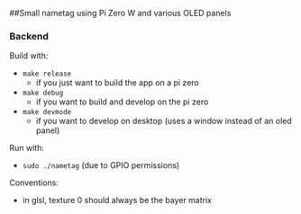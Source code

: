 ##Small nametag using Pi Zero W and various OLED panels

### Backend
Build with:
- `make release`
  - if you just want to build the app on a pi zero
- `make debug`
  - if you want to build and develop on the pi zero
- `make devmode`
  - if you want to develop on desktop (uses a window instead of an oled panel)

Run with:
-  `sudo ./nametag` (due to GPIO permissions)

Conventions:
 - in glsl, texture 0 should always be the bayer matrix
